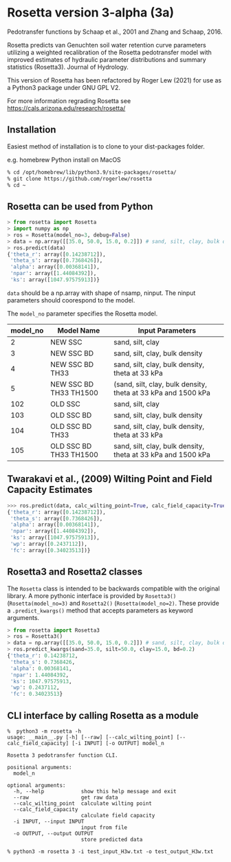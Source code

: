 # Rosetta version 3-alpha (3a) 

Pedotransfer functions by Schaap et al., 2001 and Zhang and Schaap, 2016.

Rosetta predicts van Genuchten soil water retention curve parameters utilizing a
weighted recalibration of the Rosetta pedotransfer model with improved estimates of hydraulic parameter 
distributions and summary statistics (Rosetta3). Journal of Hydrology.

This version of Rosetta has been refactored by Roger Lew (2021) for use as a Python3 package under GNU GPL V2.

For more information regrading Rosetta see https://cals.arizona.edu/research/rosetta/

## Installation

Easiest method of installation is to clone to your dist-packages folder.


e.g. homebrew Python install on MacOS
```bash
% cd /opt/homebrew/lib/python3.9/site-packages/rosetta/
% git clone https://github.com/rogerlew/rosetta
% cd ~
```

## Rosetta can be used from Python
```python
> from rosetta import Rosetta
> import numpy as np
> ros = Rosetta(model_no=3, debug=False)
> data = np.array([[35.0, 50.0, 15.0, 0.2]]) # sand, silt, clay, bulk density
> ros.predict(data)
{'theta_r': array([0.14238712]), 
 'theta_s': array([0.7368426]), 
 'alpha': array([0.00368141]), 
 'npar': array([1.44084392]), 
 'ks': array([1047.97575913])}
```

`data` should be a np.array with shape of nsamp, ninput. The ninput parameters should coorespond to the model.

The `model_no` parameter specifies the Rosetta model.


| model_no | Model Name | Input Parameters |
|----------|------------|------------------|
| 2 | NEW SSC | sand, silt, clay |
| 3 | NEW SSC BD | sand, silt, clay, bulk density |
| 4 | NEW SSC BD TH33 | sand, silt, clay, bulk density, theta at 33 kPa |
| 5 | NEW SSC BD TH33 TH1500 | (sand, silt, clay, bulk density, theta at 33 kPa and 1500 kPa |
| 102 | OLD SSC | sand, silt, clay |
| 103 | OLD SSC BD | sand, silt, clay, bulk density |
| 104 | OLD SSC BD TH33 | sand, silt, clay, bulk density, theta at 33 kPa |
| 105 | OLD SSC BD TH33 TH1500 | sand, silt, clay, bulk density, theta at 33 kPa and 1500 kPa |


## Twarakavi et al., (2009) Wilting Point and Field Capacity Estimates
```python
>>> ros.predict(data, calc_wilting_point=True, calc_field_capacity=True)
{'theta_r': array([0.14238712]), 
 'theta_s': array([0.7368426]), 
 'alpha': array([0.00368141]), 
 'npar': array([1.44084392]), 
 'ks': array([1047.97575913]), 
 'wp': array([0.2437112]), 
 'fc': array([0.34023513])}
```

## Rosetta3 and Rosetta2 classes

The `Rosetta` class is intended to be backwards compatible with the original library. A more pythonic interface is provided by `Rosetta3()` (`Rosetta(model_no=3)` and `Rosetta2()` (`Rosetta(model_no=2)`. These provide a `.predict_kwargs()` method that accepts parameters as keyword arguments.

```python
> from rosetta import Rosetta3
> ros = Rosetta3()
> data = np.array([[35.0, 50.0, 15.0, 0.2]]) # sand, silt, clay, bulk density
> ros.predict_kwargs(sand=35.0, silt=50.0, clay=15.0, bd=0.2)
{'theta_r': 0.14238712, 
 'theta_s': 0.7368426, 
 'alpha': 0.00368141, 
 'npar': 1.44084392, 
 'ks': 1047.97575913,
 'wp': 0.2437112, 
 'fc': 0.34023513}
```

## CLI interface by calling Rosetta as a module
```
%  python3 -m rosetta -h
usage: __main__.py [-h] [--raw] [--calc_wilting_point] [--calc_field_capacity] [-i INPUT] [-o OUTPUT] model_n

Rosetta 3 pedotransfer function CLI.

positional arguments:
  model_n

optional arguments:
  -h, --help            show this help message and exit
  --raw                 get raw data
  --calc_wilting_point  calculate wilting point
  --calc_field_capacity
                        calculate field capacity
  -i INPUT, --input INPUT
                        input from file
  -o OUTPUT, --output OUTPUT
                        store predicted data

% python3 -m rosetta 3 -i test_input_H3w.txt -o test_output_H3w.txt
```
